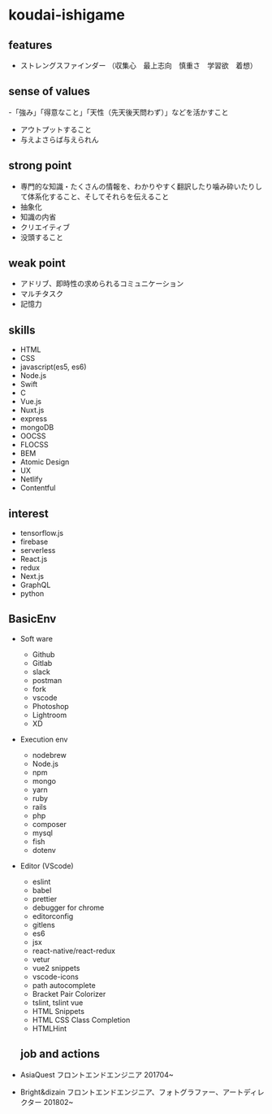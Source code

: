 # koudai-ishigame

## features   
- ストレングスファインダー （収集心　最上志向　慎重さ　学習欲　着想）

## sense of values
-「強み」「得意なこと」「天性（先天後天問わず）」などを活かすこと
- アウトプットすること
- 与えよさらば与えられん

## strong point
- 専門的な知識・たくさんの情報を、わかりやすく翻訳したり噛み砕いたりして体系化すること、そしてそれらを伝えること
- 抽象化
- 知識の内省
- クリエイティブ
- 没頭すること

## weak point
- アドリブ、即時性の求められるコミュニケーション
- マルチタスク
- 記憶力

## skills
- HTML
- CSS
- javascript(es5, es6)
- Node.js
- Swift
- C
- Vue.js
- Nuxt.js
- express
- mongoDB
- OOCSS
- FLOCSS
- BEM
- Atomic Design
- UX
- Netlify
- Contentful

## interest
- tensorflow.js
- firebase
- serverless
- React.js
- redux
- Next.js
- GraphQL
- python

## BasicEnv   
- Soft ware
  - Github
  - Gitlab
  - slack
  - postman
  - fork
  - vscode
  - Photoshop
  - Lightroom
  - XD
 
- Execution env
  - nodebrew
  - Node.js
  - npm
  - mongo
  - yarn
  - ruby
  - rails
  - php
  - composer
  - mysql
  - fish
  - dotenv
  
- Editor (VScode)
  - eslint
  - babel 
  - prettier
  - debugger for chrome
  - editorconfig
  - gitlens
  - es6
  - jsx
  - react-native/react-redux
  - vetur
  - vue2 snippets
  - vscode-icons
  - path autocomplete
  - Bracket Pair Colorizer
  - tslint, tslint vue
  - HTML Snippets
  - HTML CSS Class Completion
  - HTMLHint
  
  ## job and actions
- AsiaQuest フロントエンドエンジニア 201704~
- Bright&dizain フロントエンドエンジニア、フォトグラファー、アートディレクター 201802~

